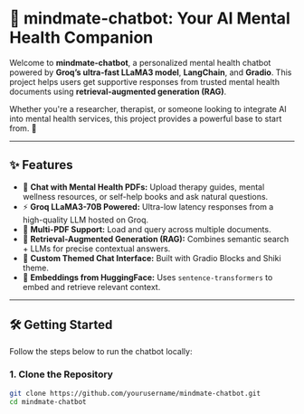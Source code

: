 # 🧠 **mindmate-chatbot: Your AI Mental Health Companion**

Welcome to **mindmate-chatbot**, a personalized mental health chatbot powered by **Groq’s ultra-fast LLaMA3 model**, **LangChain**, and **Gradio**. This project helps users get supportive responses from trusted mental health documents using **retrieval-augmented generation (RAG)**.

Whether you're a researcher, therapist, or someone looking to integrate AI into mental health services, this project provides a powerful base to start from. 💬

---

## ✨ **Features**

- 🧠 **Chat with Mental Health PDFs:** Upload therapy guides, mental wellness resources, or self-help books and ask natural questions.
- ⚡ **Groq LLaMA3-70B Powered:** Ultra-low latency responses from a high-quality LLM hosted on Groq.
- 📁 **Multi-PDF Support:** Load and query across multiple documents.
- 🧠 **Retrieval-Augmented Generation (RAG):** Combines semantic search + LLMs for precise contextual answers.
- 💬 **Custom Themed Chat Interface:** Built with Gradio Blocks and Shiki theme.
- 🧠 **Embeddings from HuggingFace:** Uses `sentence-transformers` to embed and retrieve relevant context.

---

## 🛠️ **Getting Started**

Follow the steps below to run the chatbot locally:

### 1. **Clone the Repository**

```bash
git clone https://github.com/yourusername/mindmate-chatbot.git
cd mindmate-chatbot
